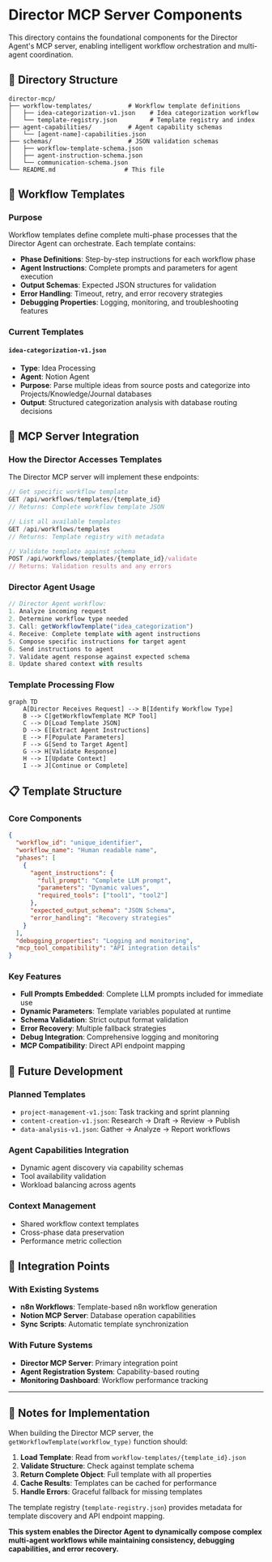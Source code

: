 # Director MCP Server Components

This directory contains the foundational components for the Director Agent's MCP server, enabling intelligent workflow orchestration and multi-agent coordination.

## 📁 Directory Structure

```
director-mcp/
├── workflow-templates/          # Workflow template definitions
│   ├── idea-categorization-v1.json    # Idea categorization workflow
│   └── template-registry.json         # Template registry and index
├── agent-capabilities/          # Agent capability schemas
│   └── [agent-name]-capabilities.json
├── schemas/                     # JSON validation schemas
│   ├── workflow-template-schema.json
│   ├── agent-instruction-schema.json
│   └── communication-schema.json
└── README.md                   # This file
```

## 🎯 Workflow Templates

### Purpose
Workflow templates define complete multi-phase processes that the Director Agent can orchestrate. Each template contains:

- **Phase Definitions**: Step-by-step instructions for each workflow phase
- **Agent Instructions**: Complete prompts and parameters for agent execution
- **Output Schemas**: Expected JSON structures for validation
- **Error Handling**: Timeout, retry, and error recovery strategies
- **Debugging Properties**: Logging, monitoring, and troubleshooting features

### Current Templates

#### `idea-categorization-v1.json`
- **Type**: Idea Processing
- **Agent**: Notion Agent
- **Purpose**: Parse multiple ideas from source posts and categorize into Projects/Knowledge/Journal databases
- **Output**: Structured categorization analysis with database routing decisions

## 🔧 MCP Server Integration

### How the Director Accesses Templates

The Director MCP server will implement these endpoints:

```typescript
// Get specific workflow template
GET /api/workflows/templates/{template_id}
// Returns: Complete workflow template JSON

// List all available templates  
GET /api/workflows/templates
// Returns: Template registry with metadata

// Validate template against schema
POST /api/workflows/templates/{template_id}/validate
// Returns: Validation results and any errors
```

### Director Agent Usage

```javascript
// Director Agent workflow:
1. Analyze incoming request
2. Determine workflow type needed
3. Call: getWorkflowTemplate("idea_categorization")
4. Receive: Complete template with agent instructions
5. Compose specific instructions for target agent
6. Send instructions to agent
7. Validate agent response against expected schema
8. Update shared context with results
```

### Template Processing Flow

```mermaid
graph TD
    A[Director Receives Request] --> B[Identify Workflow Type]
    B --> C[getWorkflowTemplate MCP Tool]
    C --> D[Load Template JSON]
    D --> E[Extract Agent Instructions]
    E --> F[Populate Parameters]
    F --> G[Send to Target Agent]
    G --> H[Validate Response]
    H --> I[Update Context]
    I --> J[Continue or Complete]
```

## 📋 Template Structure

### Core Components

```json
{
  "workflow_id": "unique_identifier",
  "workflow_name": "Human readable name",
  "phases": [
    {
      "agent_instructions": {
        "full_prompt": "Complete LLM prompt",
        "parameters": "Dynamic values",
        "required_tools": ["tool1", "tool2"]
      },
      "expected_output_schema": "JSON Schema",
      "error_handling": "Recovery strategies"
    }
  ],
  "debugging_properties": "Logging and monitoring",
  "mcp_tool_compatibility": "API integration details"
}
```

### Key Features

- **Full Prompts Embedded**: Complete LLM prompts included for immediate use
- **Dynamic Parameters**: Template variables populated at runtime
- **Schema Validation**: Strict output format validation
- **Error Recovery**: Multiple fallback strategies
- **Debug Integration**: Comprehensive logging and monitoring
- **MCP Compatibility**: Direct API endpoint mapping

## 🚀 Future Development

### Planned Templates
- `project-management-v1.json`: Task tracking and sprint planning
- `content-creation-v1.json`: Research → Draft → Review → Publish
- `data-analysis-v1.json`: Gather → Analyze → Report workflows

### Agent Capabilities Integration
- Dynamic agent discovery via capability schemas
- Tool availability validation
- Workload balancing across agents

### Context Management
- Shared workflow context templates
- Cross-phase data preservation
- Performance metric collection

## 🔗 Integration Points

### With Existing Systems
- **n8n Workflows**: Template-based n8n workflow generation
- **Notion MCP Server**: Database operation capabilities
- **Sync Scripts**: Automatic template synchronization

### With Future Systems
- **Director MCP Server**: Primary integration point
- **Agent Registration System**: Capability-based routing
- **Monitoring Dashboard**: Workflow performance tracking

---

## 📝 Notes for Implementation

When building the Director MCP server, the `getWorkflowTemplate(workflow_type)` function should:

1. **Load Template**: Read from `workflow-templates/{template_id}.json`
2. **Validate Structure**: Check against template schema
3. **Return Complete Object**: Full template with all properties
4. **Cache Results**: Templates can be cached for performance
5. **Handle Errors**: Graceful fallback for missing templates

The template registry (`template-registry.json`) provides metadata for template discovery and API endpoint mapping.

**This system enables the Director Agent to dynamically compose complex multi-agent workflows while maintaining consistency, debugging capabilities, and error recovery.**
